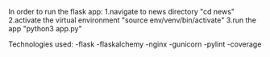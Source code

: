 In order to run the flask app:
    1.navigate to news directory "cd news"
    2.activate the virtual environment "source env/venv/bin/activate"
    3.run the app "python3 app.py"

Technologies used:
-flask
-flaskalchemy
-nginx
-gunicorn
-pylint
-coverage

